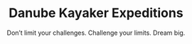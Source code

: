 ---
layout: projects
title: Danube Kayaker Expeditions
subtitle: Don’t limit your challenges. Challenge your limits. Dream big.
description: Danube Kayaker Expeditions Projects
featured_image: /images/home.jpg
---